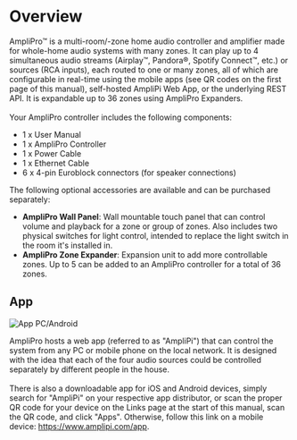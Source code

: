 # Overview
AmpliPro™ is a multi-room/-zone home audio controller and amplifier made for whole-home audio systems with many zones. It can play up to 4 simultaneous audio streams (Airplay™, Pandora®, Spotify Connect™, etc.) or sources (RCA inputs), each routed to one or many zones, all of which are configurable in real-time using the mobile apps (see QR codes on the first page of this manual), self-hosted AmpliPi Web App, or the underlying REST API. It is expandable up to 36 zones using AmpliPro Expanders.
\
\
Your AmpliPro controller includes the following components:

- 1 x User Manual
- 1 x AmpliPro Controller
- 1 x Power Cable
- 1 x Ethernet Cable
- 6 x 4-pin Euroblock connectors (for speaker connections)

The following optional accessories are available and can be purchased separately:

- **AmpliPro Wall Panel**: Wall mountable touch panel that can control volume and playback for a zone or group of zones. Also includes two physical switches for light control, intended to replace the light switch in the room it's installed in.
- **AmpliPro Zone Expander**: Expansion unit to add more controllable zones. Up to 5 can be added to an AmpliPro controller for a total of 36 zones.

## App

![App PC/Android]( imgs/webapp_phone_and_pc.png)

AmpliPro hosts a web app (referred to as "AmpliPi") that can control the system from any PC or mobile phone on the local network. It is designed with the idea that each of the four audio sources could be controlled separately by different people in the house.
\
\
There is also a downloadable app for iOS and Android devices, simply search for "AmpliPi" on your respective app distributor, or scan the proper QR code for your device on the Links page at the start of this manual, scan the QR code, and click "Apps". Otherwise, follow this link on a mobile device: https://www.amplipi.com/app.
